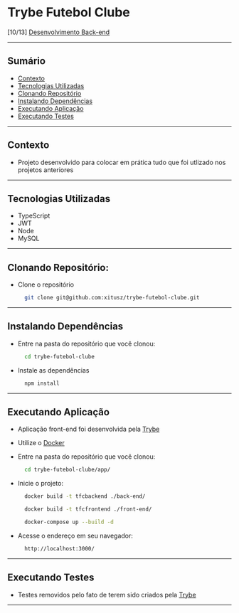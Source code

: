 # Trybe Futebol Clube
[10/13] [Desenvolvimento Back-end](https://github.com/xitusz/Trybe/tree/main/03_Desenvolvimento-Back-end)

---

## Sumário

- [Contexto](#contexto)
- [Tecnologias Utilizadas](#tecnologias-utilizadas)
- [Clonando Repositório](#clonando-repositório)
- [Instalando Dependências](#instalando-dependências)
- [Executando Aplicação](#executando-aplicação)
- [Executando Testes](#executando-testes)

---

## Contexto

* Projeto desenvolvido para colocar em prática tudo que foi utlizado nos projetos anteriores

---

## Tecnologias Utilizadas

* TypeScript
* JWT
* Node
* MySQL

---

## Clonando Repositório:

* Clone o repositório
  ```sh
    git clone git@github.com:xitusz/trybe-futebol-clube.git
  ```

---

## Instalando Dependências

* Entre na pasta do repositório que você clonou:
  ```sh
    cd trybe-futebol-clube
  ```

* Instale as dependências
  ```sh
    npm install
  ```

---

## Executando Aplicação

* Aplicação front-end foi desenvolvida pela [Trybe](https://www.betrybe.com/)

* Utilize o [Docker](https://www.docker.com/)

* Entre na pasta do repositório que você clonou:
  ```sh
    cd trybe-futebol-clube/app/
  ```

* Inicie o projeto:
  ```sh
    docker build -t tfcbackend ./back-end/
  ```

  ```sh
    docker build -t tfcfrontend ./front-end/
  ```

  ```sh
    docker-compose up --build -d
  ```

* Acesse o endereço em seu navegador:
  ```sh
    http://localhost:3000/
  ```

---

## Executando Testes

* Testes removidos pelo fato de terem sido criados pela [Trybe](https://www.betrybe.com/)

---
